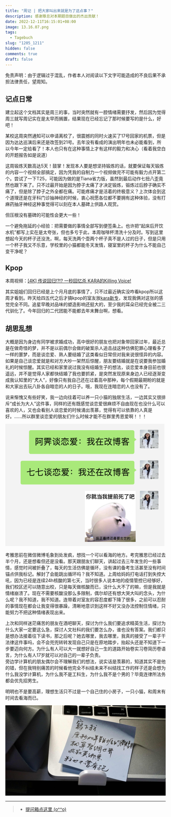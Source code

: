 ```yaml
---
title: "周记 | 把大家叫出来就是为了这点事？"
description: 感谢尊总对本期题目做出的杰出贡献！
date: 2022-12-11T16:15:01+08:00
image: 13.16.07.png
tags: 
  - Tagebuch
slug: "1205_1211"
hidden: false
comments: true
draft: false
---
```

免责声明：由于逻辑过于混乱，作者本人对阅读以下文字可能造成的不良后果不承担法律责任，望周知。
## 记点日常
建立起这个文档其实是周三的事，当时突然就有一腔情绪需要抒发，然后因为觉得周三就写周记实在是太早而搁置，结果现在已经忘记了那时候要写的是什么，好吧！

某校这周突然通知可以申请离校了，很震撼的同时火速买了17号回家的机票，但是因为达达巡演后来还是改签到21号。去年没有看成的演出明年也未必能看到，所以今年一定给看了！本人也只有在这种事情上才有这样的毅力和决心（看着我空白的开题报告如是说道）

这周锻炼天数高达5天！鼓掌！发现本人要是想坚持锻炼的话，就要保证每天锻炼的内容一个视频全部搞定，因为凭我的自制力一个视频做完不可能有毅力点开第二个。尝试了一下T25，可能因为做的是Tiana省力版，虽然到最后动作七扭八歪竟然也跟下来了。只不过最开始是因为脖子太痛了才决定锻炼，锻炼过后脖子确实不痛了，但是除了脖子之外全都在痛。可能疼痛才是活着的终极意义？上次体会到这个道理还是在牙科门诊抽神经的时候，衷心祝愿各位都不要拥有这种体验，没有打麻药抽牙神经这种事觉得可以刻在本人墓碑上供路人观赏。

但压根没有墓碑的可能性会更大一些！

一个避免拖延的小经验：把需要做的事情全部写到便签条上。也许把“起床后开饮水机”都写上实在是太夸张，但也多亏于此，本周咖啡杯清洗十分及时。写到这里想起今天的杯子还没洗，啊，每天洗两个壶两个杯子真不是人过的日子，但是只用一个杯子我又不乐意，学校里的小猫都能冬天发情，寝室里的杯子为什么不能自己变干净呢？

## Kpop
本周视频：[[4K] 传说回归!?!? 一秒回忆杀 KARA的Killing Voice!](https://www.bilibili.com/video/BV1iP411T7PB)  

其实姐姐们回归已经是上个月月底的事情了，只不过最近确实没咋看kpop所以这周才看到。昨天给四五代之后才搞kpop的室友放[kara新专](https://open.spotify.com/album/6VxGMuJlJzQgxUca7zRqGk?si=BD4AtOalS924WVsrDqbIYQ)，发现我俩对这张的感觉完全不同。追星早晚对品味的塑造影响还挺大的，至少我的耳朵已经完全被二三代驯化了。今年回归的二代团能不能都去年末舞台啊，想看。

## 胡思乱想
大概是因为身边有同学被求婚成功，高中很好的朋友也把对象带回家过年，最近总是在做奇怪的梦，并不是以前偶尔会做的破案杀人追击战这种仿佛犯罪心理看多了一样的噩梦，而是谈恋爱、熟人要结婚了这类看似日常但对我来说很怪异的内容。如果是自己谈恋爱就是和对方大吵一架然后惊醒，朋友要结婚就是在说要我参加婚礼的时候惊醒。其实已经和家里说过我没有结婚生子的想法，谈恋爱本身目前也很遥远，并不是觉得人家都快结婚了我也要抓紧，是突然发现原来身边人已经逐渐变成我认知里的“大人”，好像只有我自己还在过着高中那种，每个假期最期盼的就是和大家出去玩八卦各自暗恋的人的日子。哦，我现在连暗恋的人也没有了。

说来惭愧又有些好笑，我一边向往着可以养一只小猫的独居生活，一边其实又很排斥“成长为大人”这件事，同样的还有既感觉谈恋爱很麻烦不自由现在也没什么可以喜欢的人，又也会看别人谈恋爱的时候涌出羡慕，觉得有可以依靠的人真是好。……所以群里谈恋爱的朋友们什么时候才能不在群里秀恩爱啊！！！

![今天的生活就是](18.26.55.png)
<style>
  img[alt="今天的生活就是"]{
    width:500px;
  }
</style>

考雅思前在微信微博毛象到处发疯，想找一个可以看海的地方。考完雅思已经过去半个月，还是想看但还是没看。那天跟朋友们聊天，讲起过去三年发生的一些事情，感觉时间被折叠了，每天的生活仿佛是循环，没有课的备考生活甚至没有时间锚点供我标记。解封了会能跳出循环吗？我不知道。上周给妈妈打电话打到失控大吼，因为已经是连续24h核酸的第七天，当时很多人说本地的疫情管控已经够好，我们校区还可以随意出校，只是每天做核酸而已，没什么大不了的嘛，但是我就是情绪崩溃了。现在不需要核酸没那么多限制，偶尔却还有想大哭大叫的念头，为什么呢？我不知道，我不知道。连带着对室友的容忍度都下降了很多，之前可以忍耐的事情现在都会让我变得很暴躁，清晰地意识到这样不好又没办法控制住情绪，只能努力不把这种情绪表现出来。

上次和同样迷茫痛苦的朋友在酒吧聊天，探讨为什么我们要追求精英生活，探讨为什么大家一定要这么急，探讨人文社科的我们要怎么办，谁也没有答案。我们都只是想办法接着往下读书，那之后呢？她去哪里，我去哪里，我真的接受了一辈子干法律这件事吗，会不会兜兜转转发现自己只是在原地踏步，抬起头还是不知道下一步要迈向何方。为什么有人可以大一就想好自己一生的道路开始卷实习卷简历卷语言，为什么有人17岁就可以对自己的一辈子负责。  
旁边学计算机的朋友偶尔会不理解我们的想法，说实话是羡慕的，知道其实不是他的错，但在我特别痛苦的时候看他完全不纠结未来不纠结找工作的样子还是会想为什么我没学计算机，为什么我不是工科生，为什么我不是个男的？毕竟连律所法务都会优先招男生。

明明也不是要高薪，理想生活只不过是一个自己住的小房子，一只小猫，和周末有时间去看海而已。

![本周很喜欢的照片：字by粥粥，摄影by我](DSC00010.jpg)
<style>
  img[alt="本周很喜欢的照片：字by粥粥，摄影by我"]{
    width:600px;
  }
</style>

---
> - [提问箱点这里 (o^^o)](https://box.n3ko.co/_/clear0804)
